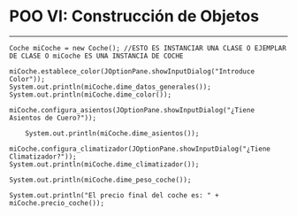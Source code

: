 # POO VI: Construcción de Objetos

---

    Coche miCoche = new Coche(); //ESTO ES INSTANCIAR UNA CLASE O EJEMPLAR DE CLASE O miCoche ES UNA INSTANCIA DE COCHE

    miCoche.establece_color(JOptionPane.showInputDialog("Introduce Color"));
    System.out.println(miCoche.dime_datos_generales());
    System.out.println(miCoche.dime_color());

    miCoche.configura_asientos(JOptionPane.showInputDialog("¿Tiene Asientos de Cuero?"));

        System.out.println(miCoche.dime_asientos());

    miCoche.configura_climatizador(JOptionPane.showInputDialog("¿Tiene Climatizador?"));
    System.out.println(miCoche.dime_climatizador());

    System.out.println(miCoche.dime_peso_coche());

    System.out.println("El precio final del coche es: " + miCoche.precio_coche());
